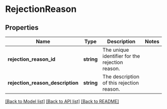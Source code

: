 # RejectionReason

## Properties
Name | Type | Description | Notes
------------ | ------------- | ------------- | -------------
**rejection_reason_id** | **string** | The unique identifier for the rejection reason. | 
**rejection_reason_description** | **string** | The description of this rejection reason. | 

[[Back to Model list]](../README.md#documentation-for-models) [[Back to API list]](../README.md#documentation-for-api-endpoints) [[Back to README]](../README.md)


